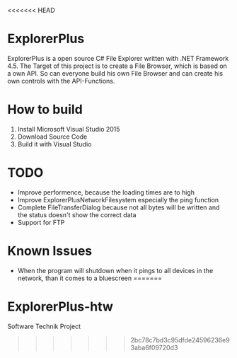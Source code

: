 <<<<<<< HEAD
# ExplorerPlus

ExplorerPlus is a open source C# File Explorer written with .NET Framework 4.5. The Target of this project is to create a File Browser, which is based on a own API. So can everyone build his own File Browser and can create his own controls with the API-Functions.

# How to build
1. Install Microsoft Visual Studio 2015
2. Download Source Code
3. Build it with Visual Studio

# TODO
- Improve performence, because the loading times are to high
- Improve ExplorerPlusNetworkFilesystem especially the ping function
- Complete FileTransferDialog because not all bytes will be written and the status doesn't show the correct data
- Support for FTP

# Known Issues
- When the program will shutdown when it pings to all devices in the network, than it comes to a bluescreen
=======
# ExplorerPlus-htw
Software Technik Project
>>>>>>> 2bc78c7bd3c95dfde24596236e93aba6f09720d3
